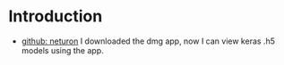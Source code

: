 # Introduction
- [github: neturon](https://github.com/lutzroeder/netron)
I downloaded the dmg app, now I can view keras .h5 models using the app.